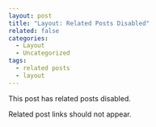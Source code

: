 ```yaml
---
layout: post
title: "Layout: Related Posts Disabled"
related: false
categories:
  - Layout
  - Uncategorized
tags:
  - related posts
  - layout
---
```


This post has related posts disabled.

Related post links should not appear.